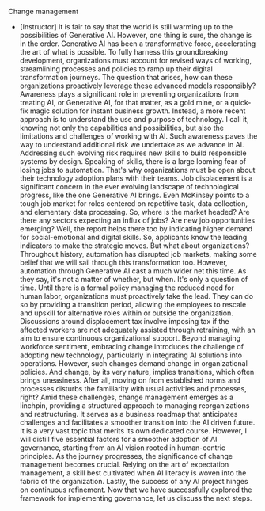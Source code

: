 Change management
- [Instructor] It is fair to say that the world is still warming up to the possibilities of Generative AI. However, one thing is sure, the change is in the order. Generative AI has been a transformative force, accelerating the art of what is possible. To fully harness this groundbreaking development, organizations must account for revised ways of working, streamlining processes and policies to ramp up their digital transformation journeys. The question that arises, how can these organizations proactively leverage these advanced models responsibly? Awareness plays a significant role in preventing organizations from treating AI, or Generative AI, for that matter, as a gold mine, or a quick-fix magic solution for instant business growth. Instead, a more recent approach is to understand the use and purpose of technology. I call it, knowing not only the capabilities and possibilities, but also the limitations and challenges of working with AI. Such awareness paves the way to understand additional risk we undertake as we advance in AI. Addressing such evolving risk requires new skills to build responsible systems by design. Speaking of skills, there is a large looming fear of losing jobs to automation. That's why organizations must be open about their technology adoption plans with their teams. Job displacement is a significant concern in the ever evolving landscape of technological progress, like the one Generative AI brings. Even McKinsey points to a tough job market for roles centered on repetitive task, data collection, and elementary data processing. So, where is the market headed? Are there any sectors expecting an influx of jobs? Are new job opportunities emerging? Well, the report helps there too by indicating higher demand for social-emotional and digital skills. So, applicants know the leading indicators to make the strategic moves. But what about organizations? Throughout history, automation has disrupted job markets, making some belief that we will sail through this transformation too. However, automation through Generative AI cast a much wider net this time. As they say, it's not a matter of whether, but when. It's only a question of time. Until there is a formal policy managing the reduced need for human labor, organizations must proactively take the lead. They can do so by providing a transition period, allowing the employees to rescale and upskill for alternative roles within or outside the organization. Discussions around displacement tax involve imposing tax if the affected workers are not adequately assisted through retraining, with an aim to ensure continuous organizational support. Beyond managing workforce sentiment, embracing change introduces the challenge of adopting new technology, particularly in integrating AI solutions into operations. However, such changes demand change in organizational policies. And change, by its very nature, implies transitions, which often brings uneasiness. After all, moving on from established norms and processes disturbs the familiarity with usual activities and processes, right? Amid these challenges, change management emerges as a linchpin, providing a structured approach to managing reorganizations and restructuring. It serves as a business roadmap that anticipates challenges and facilitates a smoother transition into the AI driven future. It is a very vast topic that merits its own dedicated course. However, I will distill five essential factors for a smoother adoption of AI governance, starting from an AI vision rooted in human-centric principles. As the journey progresses, the significance of change management becomes crucial. Relying on the art of expectation management, a skill best cultivated when AI literacy is woven into the fabric of the organization. Lastly, the success of any AI project hinges on continuous refinement. Now that we have successfully explored the framework for implementing governance, let us discuss the next steps.